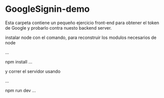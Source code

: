 # GoogleSignin-demo

Esta carpeta contiene un pequeño ejercicio front-end para obtener el token de Google y probarlo contra nuesto backend server.

instalar node con el comando, para reconstruir los modulos necesarios de node

...

npm install
...

y correr el servidor usando

...

npm run dev
...


